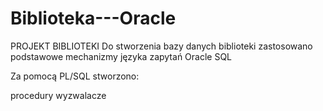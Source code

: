# Biblioteka---Oracle
PROJEKT BIBLIOTEKI
Do stworzenia bazy danych biblioteki zastosowano podstawowe mechanizmy języka zapytań Oracle SQL

Za pomocą PL/SQL stworzono:

procedury
wyzwalacze
